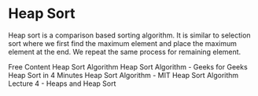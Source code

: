 # Heap Sort

Heap sort is a comparison based sorting algorithm. It is similar to selection sort where we first find the maximum element and place the maximum element at the end. We repeat the same process for remaining element.

<ResourceGroupTitle>Free Content</ResourceGroupTitle>
<BadgeLink colorScheme='yellow' badgeText='Read' href='https://www.programiz.com/dsa/heap-sort'>Heap Sort Algorithm</BadgeLink>
<BadgeLink colorScheme='yellow' badgeText='Read' href='https://www.geeksforgeeks.org/heap-sort/'>Heap Sort Algorithm - Geeks for Geeks</BadgeLink>
<BadgeLink colorScheme='red' badgeText='Watch' href='https://www.youtube.com/watch?v=2DmK_H7IdTo'>Heap Sort in 4 Minutes</BadgeLink>
<BadgeLink colorScheme='red' badgeText='Watch' href='https://www.youtube.com/watch?v=odNJmw5TOEE&list=PLFDnELG9dpVxQCxuD-9BSy2E7BWY3t5Sm&t=3291s'>Heap Sort Algorithm - MIT</BadgeLink>
<BadgeLink colorScheme='red' badgeText='Watch' href='https://www.coursera.org/lecture/data-structures/heap-sort-hSzMO'>Heap Sort Algorithm</BadgeLink>
<BadgeLink colorScheme='red' badgeText='Watch' href='https://www.youtube.com/watch?v=B7hVxCmfPtM&list=PLUl4u3cNGP61Oq3tWYp6V_F-5jb5L2iHb&index=5'>Lecture 4 - Heaps and Heap Sort</BadgeLink>





